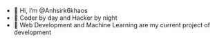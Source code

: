 - 👋 Hi, I’m @Anhsirk6khaos
- 👀 Coder by day and Hacker by night
- 🌱 Web Development and Machine Learning are my current project of development

<!---
Anhsirk6khaos/Anhsirk6khaos is a ✨ special ✨ repository because its `README.md` (this file) appears on your GitHub profile.
You can click the Preview link to take a look at your changes.
--->
